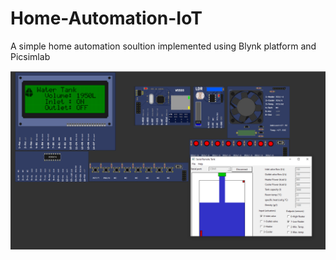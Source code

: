 # Home-Automation-IoT

A simple home automation soultion implemented using Blynk platform and Picsimlab

<img src="preview.png"/>
